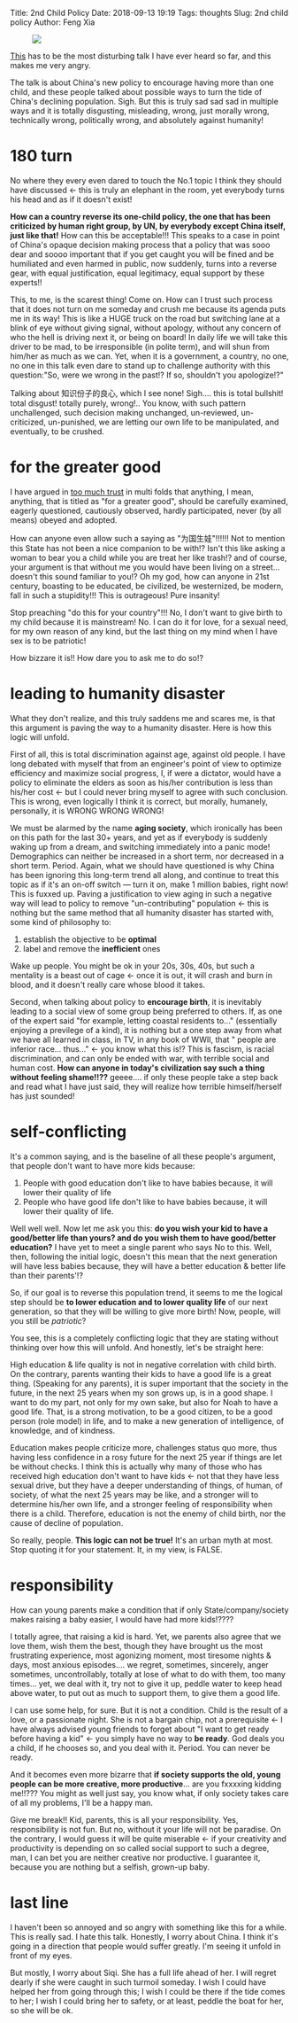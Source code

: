 Title: 2nd Child Policy
Date: 2018-09-13 19:19
Tags: thoughts
Slug: 2nd child policy
Author: Feng Xia

<figure class="col s12">
  <img src="images/china%20birth%20rate.png"/>
</figure>

[This][1] has to be the most disturbing talk I have ever heard so far, and
this makes me very angry.

The talk is about China's new policy to encourage having more than one
child, and these people talked about possible ways to turn the tide of
China's declining population.  Sigh. But this is truly sad sad sad in
multiple ways  and it is  totally disgusting, misleading,  wrong, just
morally wrong,  technically wrong,  politically wrong,  and absolutely
against humanity!

# 180 turn

No where they every even dared to touch the No.1 topic I think they
should have discussed &larr; this is truly an elephant in the room,
yet everybody turns his head and as if it doesn't exist!

**How can a country reverse its one-child policy, the one that has been
criticized by human right group, by UN, by everybody except China
itself, just like that!** How can this be acceptable!!! This speaks to
a case in point of China's opaque decision making process that a
policy that was sooo dear and soooo important that if you get caught
you will be fined and be humiliated and even harmed in public, now
suddenly, turns into a reverse gear, with equal justification, equal
legitimacy, equal support by these experts!! 

This, to me, is the scarest thing! Come on. How can I trust such
process that it does not turn on me someday and crush me because its
agenda puts me in its way! This is like a HUGE truck on the road but
switching lane at a blink of eye without giving signal, without
apology, without any concern of who the hell is driving next it, or
being on board! In daily life we will take this driver to be mad, to
be irresponsible (in polite term), and will shun from him/her as much
as we can. Yet, when it is a government, a country, no one, no one in
this talk even dare to stand up to challenge authority with this
question:"So, were we wrong in the past!? If so, shouldn't you
apologize!?"

Talking about 知识份子的良心, which I see none! Sigh.... this is total
bullshit! total disgust! totally purely, wrong!.. You know, with such
pattern unchallenged, such decision making unchanged, un-reviewed,
un-criticized, un-punished, we are letting our own life to be
manipulated, and eventually, to be crushed.

# for the greater good

I have argued in [too much trust][2] in multi folds that anything, I
mean, anything, that is titled as "for a greater good", should be
carefully examined, eagerly questioned, cautiously observed, hardly
participated, never (by all means) obeyed and adopted.

How can anyone even allow such a saying as "为国生娃"!!!!!! Not to
mention this State has not been a nice companion to be with!? Isn't
this like asking a woman to bear you a child while you are treat her
like trash!? and of course, your argument is that without me you would
have been living on a street... doesn't this sound familiar to you!?
Oh my god, how can anyone in 21st century, boasting to be educated, be
civilized, be westernized, be modern, fall in such a stupidity!!! This
is outrageous! Pure insanity!

Stop preaching "do this for your country"!!! No, I don't want to give
birth to my child because it is mainstream! No. I can do it for love,
for a sexual need, for my own reason of any kind, but the last thing
on my mind when I have sex is to be patriotic!

How bizzare it is!! How dare you to ask me to do so!?

# leading to humanity disaster

What they don't realize, and this truly saddens me and scares me, is
that this argument is paving the way to a humanity disaster. Here is
how this logic will unfold.

First of all, this is total discrimination against age, against old
people. I have long debated with myself that from an engineer's point
of view to optimize efficiency and maximize social progress, I, if
were a dictator, would have a policy to eliminate the elders as soon
as his/her contribution is less than his/her cost &larr; but I could
never bring myself to agree with such conclusion. This is wrong, even
logically I think it is correct, but morally, humanely, personally, it
is WRONG WRONG WRONG! 

We must be alarmed by the name **aging society**, which ironically has
been on this path for the last 30+ years, and yet as if everybody is
suddenly waking up from a dream, and switching immediately into a
panic mode! Demographics can neither be increased in a short term, nor
decreased in a short term. Period. Again, what we should have
questioned is why China has been ignoring this long-term trend all
along, and continue to treat this topic as if it's an on-off switch
&mdash; turn it on, make 1 million babies, right now! This is fuxxed
up. Paving a justification to view aging in such a negative way will
lead to policy to remove "un-contributing" population &larr; this is
nothing but the same method that all humanity disaster has started
with, some kind of philosophy to:

1. establish the objective to be **optimal**
2. label and remove the **inefficient** ones

Wake up people. You might be ok in your 20s, 30s, 40s, but such a
mentality is a beast out of cage &larr; once it is out, it will crash
and burn in blood, and it doesn't really care whose blood it takes.

Second, when talking about policy to **encourage birth**, it is
inevitably leading to a social view of some group being preferred to
others. If, as one of the expert said "for example, letting coastal
residents to..." (essentially enjoying a previlege of a kind), it is
nothing but a one step away from what we have all learned in class, in
TV, in any book of WWII, that "<blank> people are inferior
race... thus..." &larr; you know what this is!? This is fascism, is
racial discrimination, and can only be ended with war, with terrible
social and human cost. **How can anyone in today's civilization say
such a thing without feeling shame!!??** geeee.... if only these
people take a step back and read what I have just said, they will
realize how terrible himself/herself has just sounded!

# self-conflicting

It's a common saying, and is the baseline of all these people's
argument, that people don't want to have more kids because:

1. People with good education don't like to have babies because, it
   will lower their quality of life
2. People who have good life don't like to have babies because, it will
   lower their quality of life.

Well well well. Now let me ask you this: **do you wish your kid to
have a good/better life than yours? and do you wish them to have
good/better education?** I have yet to meet a single parent who says
No to this. Well, then, following the initial logic, doesn't this mean
that the next generation will have less babies because, they will have
a better education & better life than their parents'!?

So, if our goal is to reverse this population trend, it seems to me
the logical step should be **to lower education and to lower quality
life** of our next generation, so that they will be willing to give more
birth! Now, people, will you still be _patriotic_?

You see, this is a completely conflicting logic that they are stating
without thinking over how this will unfold. And honestly, let's be
straight here:

High education & life quality is not in negative correlation with
child birth. On the contrary, parents wanting their kids to have a
good life is a great thing. (Speaking for any parents), it is super
important that the society in the future, in the next 25 years when my
son grows up, is in a good shape. I want to do my part, not only for
my own sake, but also for Noah to have a good life. That, is a strong
motivation, to be a good citizen, to be a good person (role model) in
life, and to make a new generation of intelligence, of knowledge, and
of kindness. 

Education makes people criticize more, challenges status quo more,
thus having less confidence in a rosy future for the next 25 year if
things are let be without checks. I think this is actually why many of
those who has received high education don't want to have kids &larr;
not that they have less sexual drive, but they have a deeper
understanding of things, of human, of society, of what the next 25
years may be like, and a stronger will to determine his/her own life,
and a stronger feeling of responsibility when there is a
child. Therefore, education is not the enemy of child birth, nor the
cause of decline of population.


So really, people. **This logic can not be true!** It's an urban
myth at most. Stop quoting it for your statement. It, in my view, is
FALSE.

# responsibility

How can young parents make a condition that if only
State/company/society makes raising a baby easier, I would have had
more kids!???? 

I totally agree, that raising a kid is hard. Yet, we parents also
agree that we love them, wish them the best, though they have brought
us the most frustrating experience, most agonizing moment, most
tiresome nights & days, most anxious episodes.... we regret,
sometimes, sincerely, anger sometimes, uncontrollably, totally at lose
of what to do with them, too many times... yet, we deal with it, try
not to give it up, peddle water to keep head above water, to put out
as much to support them, to give them a good life.

I can use some help, for sure. But it is not a condition. Child is the
result of a love, or a passionate night. She is not a bargain chip,
not a prerequisite &larr; I have always advised young friends to
forget about "I want to get ready before having a kid" &larr; you
simply have no way to **be ready**. God deals you a child, if he
chooses so, and you deal with it. Period. You can never be ready. 

And it becomes even more bizarre that **if society supports the old,
young people can be more creative, more productive**... are you
fxxxxing kidding me!!??? You might as well just say, you know what, if
only society takes care of all my problems, I'll be a happy man.

Give me break!! Kid, parents, this is all your responsibility. Yes,
responsibility is not fun. But no, without it your life will not be
paradise. On the contrary, I would guess it will be quite miserable
&larr; if your creativity and productivity is depending on so called
social support to such a degree, man, I can bet you are neither
creative nor productive. I guarantee it, because you are nothing but a
selfish, grown-up baby.

# last line

I haven't been so annoyed and so angry with something like this for a
while. This is really sad. I hate this talk. Honestly, I worry about
China. I think it's going in a direction that people would suffer
greatly. I'm seeing it unfold in front of my eyes.

But mostly, I worry about Siqi. She has a full life ahead of her. I
will regret dearly if she were caught in such turmoil someday. I wish
I could have helped her from going through this; I wish I could be
there if the tide comes to her; I wish I could bring her to safety, or
at least, peddle the boat for her, so she will be ok.


[1]: https://www.youtube.com/watch?v=iL5PnFojoj8
[2]: {filename}/thoughts/too%20much%20trust.md
